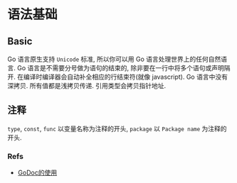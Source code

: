 # 语法基础

## Basic
Go 语言原生支持 `Unicode` 标准, 所以你可以用 Go 语言处理世界上的任何自然语言.
Go 语言是不需要分号做为语句的结束的, 除非要在一行中将多个语句或声明隔开. 在编译时编译器会自动补全相应的行结束符(就像 javascript).
Go 语言中没有深拷贝. 所有值都是浅拷贝传递. 引用类型会拷贝指针地址.

## 注释
`type`, `const`, `func` 以变量名称为注释的开头, `package` 以 `Package name` 为注释的开头.

### Refs
* [GoDoc的使用](https://www.jianshu.com/p/b91c4400d4b2)